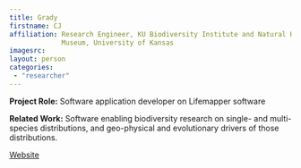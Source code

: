 ```yaml
---
title: Grady
firstname: CJ
affiliation: Research Engineer, KU Biodiversity Institute and Natural History 
             Museum, University of Kansas
imagesrc: 
layout: person
categories:
 - "researcher"
---
```


**Project Role:** Software application developer on Lifemapper software

**Related Work:** Software enabling biodiversity research on single- and 
                  multi-species distributions, and geo-physical and evolutionary 
                  drivers of those distributions.

[Website][1]

[1]: https://biodiversity.ku.edu/informatics/people/cj-grady
